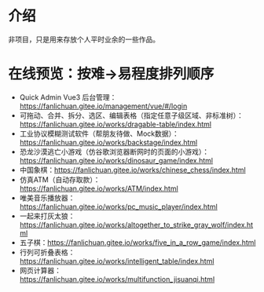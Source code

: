 # 介绍
非项目，只是用来存放个人平时业余的一些作品。
# 在线预览：按难->易程度排列顺序

* Quick Admin Vue3 后台管理：https://fanlichuan.gitee.io/management/vue/#/login
* 可拖动、合并、拆分、选区、编辑表格（指定任意子级区域、非标准树）：https://fanlichuan.gitee.io/works/dragable-table/index.html
* 工业协议模糊测试软件（帮朋友待做、Mock数据）：https://fanlichuan.gitee.io/works/backstage/index.html
* 恐龙沙漠逃亡小游戏（仿谷歌浏览器断网时的页面的小游戏）：https://fanlichuan.gitee.io/works/dinosaur_game/index.html
* 中国象棋：https://fanlichuan.gitee.io/works/chinese_chess/index.html
* 仿真ATM（自动存取款）：https://fanlichuan.gitee.io/works/ATM/index.html
* 唯美音乐播放器：https://fanlichuan.gitee.io/works/pc_music_player/index.html
* 一起来打灰太狼：https://fanlichuan.gitee.io/works/altogether_to_strike_gray_wolf/index.html
* 五子棋：https://fanlichuan.gitee.io/works/five_in_a_row_game/index.html
* 行列可折叠表格：https://fanlichuan.gitee.io/works/intelligent_table/index.html
* 网页计算器：https://fanlichuan.gitee.io/works/multifunction_jisuanqi.html